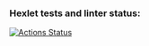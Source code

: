 ### Hexlet tests and linter status:
[![Actions Status](https://github.com/derban7ikus/frontend-project-12/workflows/hexlet-check/badge.svg)](https://github.com/derban7ikus/frontend-project-12/actions)